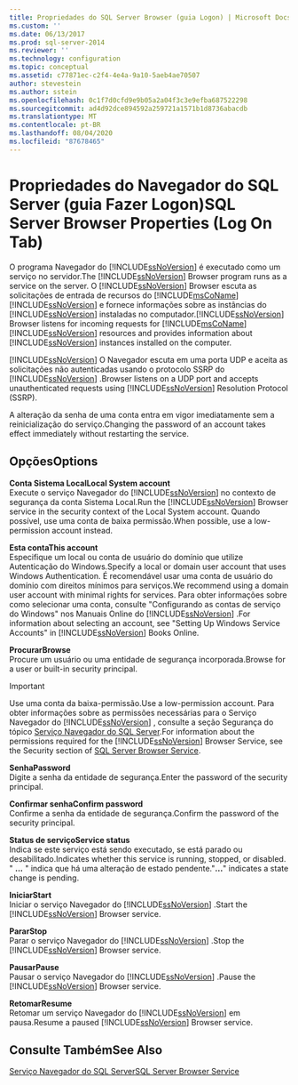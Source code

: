 ```yaml
---
title: Propriedades do SQL Server Browser (guia Logon) | Microsoft Docs
ms.custom: ''
ms.date: 06/13/2017
ms.prod: sql-server-2014
ms.reviewer: ''
ms.technology: configuration
ms.topic: conceptual
ms.assetid: c77871ec-c2f4-4e4a-9a10-5aeb4ae70507
author: stevestein
ms.author: sstein
ms.openlocfilehash: 0c1f7d0cfd9e9b05a2a04f3c3e9efba687522298
ms.sourcegitcommit: ad4d92dce894592a259721a1571b1d8736abacdb
ms.translationtype: MT
ms.contentlocale: pt-BR
ms.lasthandoff: 08/04/2020
ms.locfileid: "87678465"
---
```

# <a name="sql-server-browser-properties-log-on-tab"></a><span data-ttu-id="3db80-102">Propriedades do Navegador do SQL Server (guia Fazer Logon)</span><span class="sxs-lookup"><span data-stu-id="3db80-102">SQL Server Browser Properties (Log On Tab)</span></span>
  <span data-ttu-id="3db80-103">O programa Navegador do [!INCLUDE[ssNoVersion](../../includes/ssnoversion-md.md)] é executado como um serviço no servidor.</span><span class="sxs-lookup"><span data-stu-id="3db80-103">The [!INCLUDE[ssNoVersion](../../includes/ssnoversion-md.md)] Browser program runs as a service on the server.</span></span> <span data-ttu-id="3db80-104">O [!INCLUDE[ssNoVersion](../../includes/ssnoversion-md.md)] Browser escuta as solicitações de entrada de recursos do [!INCLUDE[msCoName](../../includes/msconame-md.md)] [!INCLUDE[ssNoVersion](../../includes/ssnoversion-md.md)] e fornece informações sobre as instâncias do [!INCLUDE[ssNoVersion](../../includes/ssnoversion-md.md)] instaladas no computador.</span><span class="sxs-lookup"><span data-stu-id="3db80-104">[!INCLUDE[ssNoVersion](../../includes/ssnoversion-md.md)] Browser listens for incoming requests for [!INCLUDE[msCoName](../../includes/msconame-md.md)] [!INCLUDE[ssNoVersion](../../includes/ssnoversion-md.md)] resources and provides information about [!INCLUDE[ssNoVersion](../../includes/ssnoversion-md.md)] instances installed on the computer.</span></span>  
  
 [!INCLUDE[ssNoVersion](../../includes/ssnoversion-md.md)] <span data-ttu-id="3db80-105">O Navegador escuta em uma porta UDP e aceita as solicitações não autenticadas usando o protocolo SSRP do [!INCLUDE[ssNoVersion](../../includes/ssnoversion-md.md)] .</span><span class="sxs-lookup"><span data-stu-id="3db80-105">Browser listens on a UDP port and accepts unauthenticated requests using [!INCLUDE[ssNoVersion](../../includes/ssnoversion-md.md)] Resolution Protocol (SSRP).</span></span>  
  
 <span data-ttu-id="3db80-106">A alteração da senha de uma conta entra em vigor imediatamente sem a reinicialização do serviço.</span><span class="sxs-lookup"><span data-stu-id="3db80-106">Changing the password of an account takes effect immediately without restarting the service.</span></span>  
  
## <a name="options"></a><span data-ttu-id="3db80-107">Opções</span><span class="sxs-lookup"><span data-stu-id="3db80-107">Options</span></span>  
 <span data-ttu-id="3db80-108">**Conta Sistema Local**</span><span class="sxs-lookup"><span data-stu-id="3db80-108">**Local System account**</span></span>  
 <span data-ttu-id="3db80-109">Execute o serviço Navegador do [!INCLUDE[ssNoVersion](../../includes/ssnoversion-md.md)] no contexto de segurança da conta Sistema Local.</span><span class="sxs-lookup"><span data-stu-id="3db80-109">Run the [!INCLUDE[ssNoVersion](../../includes/ssnoversion-md.md)] Browser service in the security context of the Local System account.</span></span> <span data-ttu-id="3db80-110">Quando possível, use uma conta de baixa permissão.</span><span class="sxs-lookup"><span data-stu-id="3db80-110">When possible, use a low-permission account instead.</span></span>  
  
 <span data-ttu-id="3db80-111">**Esta conta**</span><span class="sxs-lookup"><span data-stu-id="3db80-111">**This account**</span></span>  
 <span data-ttu-id="3db80-112">Especifique um local ou conta de usuário do domínio que utilize Autenticação do Windows.</span><span class="sxs-lookup"><span data-stu-id="3db80-112">Specify a local or domain user account that uses Windows Authentication.</span></span> <span data-ttu-id="3db80-113">É recomendável usar uma conta de usuário do domínio com direitos mínimos para serviços.</span><span class="sxs-lookup"><span data-stu-id="3db80-113">We recommend using a domain user account with minimal rights for services.</span></span> <span data-ttu-id="3db80-114">Para obter informações sobre como selecionar uma conta, consulte "Configurando as contas de serviço do Windows" nos Manuais Online do [!INCLUDE[ssNoVersion](../../includes/ssnoversion-md.md)] .</span><span class="sxs-lookup"><span data-stu-id="3db80-114">For information about selecting an account, see "Setting Up Windows Service Accounts" in [!INCLUDE[ssNoVersion](../../includes/ssnoversion-md.md)] Books Online.</span></span>  
  
 <span data-ttu-id="3db80-115">**Procurar**</span><span class="sxs-lookup"><span data-stu-id="3db80-115">**Browse**</span></span>  
 <span data-ttu-id="3db80-116">Procure um usuário ou uma entidade de segurança incorporada.</span><span class="sxs-lookup"><span data-stu-id="3db80-116">Browse for a user or built-in security principal.</span></span>  
  
> [!IMPORTANT]  
>  <span data-ttu-id="3db80-117">Use uma conta da baixa-permissão.</span><span class="sxs-lookup"><span data-stu-id="3db80-117">Use a low-permission account.</span></span> <span data-ttu-id="3db80-118">Para obter informações sobre as permissões necessárias para o Serviço Navegador do [!INCLUDE[ssNoVersion](../../includes/ssnoversion-md.md)] , consulte a seção Segurança do tópico [Serviço Navegador do SQL Server](../../../2014/tools/configuration-manager/sql-server-browser-service.md).</span><span class="sxs-lookup"><span data-stu-id="3db80-118">For information about the permissions required for the [!INCLUDE[ssNoVersion](../../includes/ssnoversion-md.md)] Browser Service, see the Security section of [SQL Server Browser Service](../../../2014/tools/configuration-manager/sql-server-browser-service.md).</span></span>  
  
 <span data-ttu-id="3db80-119">**Senha**</span><span class="sxs-lookup"><span data-stu-id="3db80-119">**Password**</span></span>  
 <span data-ttu-id="3db80-120">Digite a senha da entidade de segurança.</span><span class="sxs-lookup"><span data-stu-id="3db80-120">Enter the password of the security principal.</span></span>  
  
 <span data-ttu-id="3db80-121">**Confirmar senha**</span><span class="sxs-lookup"><span data-stu-id="3db80-121">**Confirm password**</span></span>  
 <span data-ttu-id="3db80-122">Confirme a senha da entidade de segurança.</span><span class="sxs-lookup"><span data-stu-id="3db80-122">Confirm the password of the security principal.</span></span>  
  
 <span data-ttu-id="3db80-123">**Status de serviço**</span><span class="sxs-lookup"><span data-stu-id="3db80-123">**Service status**</span></span>  
 <span data-ttu-id="3db80-124">Indica se este serviço está sendo executado, se está parado ou desabilitado.</span><span class="sxs-lookup"><span data-stu-id="3db80-124">Indicates whether this service is running, stopped, or disabled.</span></span> <span data-ttu-id="3db80-125">" **...** " indica que há uma alteração de estado pendente.</span><span class="sxs-lookup"><span data-stu-id="3db80-125">"**...**" indicates a state change is pending.</span></span>  
  
 <span data-ttu-id="3db80-126">**Iniciar**</span><span class="sxs-lookup"><span data-stu-id="3db80-126">**Start**</span></span>  
 <span data-ttu-id="3db80-127">Iniciar o serviço Navegador do [!INCLUDE[ssNoVersion](../../includes/ssnoversion-md.md)] .</span><span class="sxs-lookup"><span data-stu-id="3db80-127">Start the [!INCLUDE[ssNoVersion](../../includes/ssnoversion-md.md)] Browser service.</span></span>  
  
 <span data-ttu-id="3db80-128">**Parar**</span><span class="sxs-lookup"><span data-stu-id="3db80-128">**Stop**</span></span>  
 <span data-ttu-id="3db80-129">Parar o serviço Navegador do [!INCLUDE[ssNoVersion](../../includes/ssnoversion-md.md)] .</span><span class="sxs-lookup"><span data-stu-id="3db80-129">Stop the [!INCLUDE[ssNoVersion](../../includes/ssnoversion-md.md)] Browser service.</span></span>  
  
 <span data-ttu-id="3db80-130">**Pausar**</span><span class="sxs-lookup"><span data-stu-id="3db80-130">**Pause**</span></span>  
 <span data-ttu-id="3db80-131">Pausar o serviço Navegador do [!INCLUDE[ssNoVersion](../../includes/ssnoversion-md.md)] .</span><span class="sxs-lookup"><span data-stu-id="3db80-131">Pause the [!INCLUDE[ssNoVersion](../../includes/ssnoversion-md.md)] Browser service.</span></span>  
  
 <span data-ttu-id="3db80-132">**Retomar**</span><span class="sxs-lookup"><span data-stu-id="3db80-132">**Resume**</span></span>  
 <span data-ttu-id="3db80-133">Retomar um serviço Navegador do [!INCLUDE[ssNoVersion](../../includes/ssnoversion-md.md)] em pausa.</span><span class="sxs-lookup"><span data-stu-id="3db80-133">Resume a paused [!INCLUDE[ssNoVersion](../../includes/ssnoversion-md.md)] Browser service.</span></span>  
  
## <a name="see-also"></a><span data-ttu-id="3db80-134">Consulte Também</span><span class="sxs-lookup"><span data-stu-id="3db80-134">See Also</span></span>  
 [<span data-ttu-id="3db80-135">Serviço Navegador do SQL Server</span><span class="sxs-lookup"><span data-stu-id="3db80-135">SQL Server Browser Service</span></span>](../../../2014/tools/configuration-manager/sql-server-browser-service.md)  
  
  
